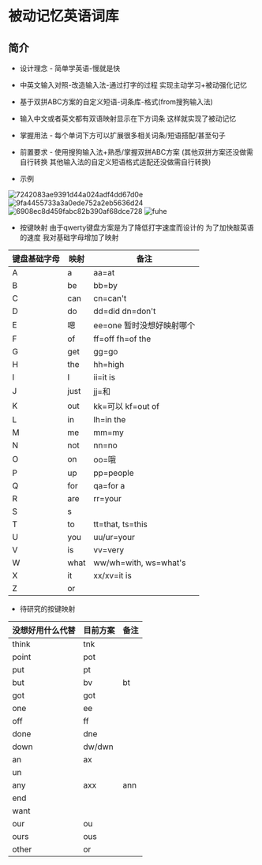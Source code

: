 # 被动记忆英语词库
## 简介
- 设计理念 - 简单学英语-慢就是快
- 中英文输入对照-改造输入法-通过打字的过程 实现主动学习+被动强化记忆
- 基于双拼ABC方案的自定义短语-词条库-格式(from搜狗输入法)
- 输入中文或者英文都有双语映射显示在下方词条 这样就实现了被动记忆
- 掌握用法 - 每个单词下方可以扩展很多相关词条/短语搭配/甚至句子
- 前置要求 - 使用搜狗输入法+熟悉/掌握双拼ABC方案 (其他双拼方案还没做需自行转换 其他输入法的自定义短语格式适配还没做需自行转换)

- 示例

![7242083ae9391d44a024adf4dd67d0e](https://github.com/Andy766/memorize-English-by-mapping-Chinese-words/assets/58882497/e97ad8f3-5a9e-44a7-a2c1-75a5ccf66bd1)
![9fa4455733a3a0ede752a2eb5636d24](https://github.com/Andy766/memorize-English-by-mapping-Chinese-words/assets/58882497/ea78b5b1-0cef-4bf9-932d-366a6def9609)
![6908ec8d459fabc82b390af68dce728](https://github.com/Andy766/memorize-English-by-mapping-Chinese-words/assets/58882497/58a50898-4beb-4893-bb97-a3967a0f963a)
![fuhe](https://github.com/Andy766/Easy-memorize-English-by-typing-Chinese-words/assets/58882497/f80898a8-2813-4446-84f7-55c4a05f6eaf)


- 按键映射
  由于qwerty键盘方案是为了降低打字速度而设计的 为了加快敲英语的速度 我对基础字母增加了映射
  
| 键盘基础字母 | 映射 | 备注 |
|---|---|---|
| A | a | aa=at |
| B | be | bb=by |
| C | can | cn=can't |
| D | do | dd=did  dn=don't |
| E | 嗯 | ee=one  暂时没想好映射哪个 |
| F | of | ff=off fh=of the |
| G | get | gg=go |
| H | the | hh=high |
| I | I | ii=it is |
| J | just | jj=和 |
| K | out | kk=可以  kf=out of |
| L | in | lh=in the |
| M | me | mm=my |
| N | not | nn=no |
| O | on | oo=哦 |
| P | up | pp=people |
| Q | for | qa=for a |
| R | are | rr=your |
| S | s |  |
| T | to | tt=that, ts=this |
| U | you | uu/ur=your |
| V | is | vv=very |
| W | what | ww/wh=with, ws=what's |
| X | it | xx/xv=it is |
| Z | or |  |

- 待研究的按键映射
  
| 没想好用什么代替 | 目前方案 | 备注 |
|---|---|---|
| think | tnk |  |
| point | pot |  |
| put | pt |  |
| but | bv | bt |
| got | got |  |
| one | ee |  |
| off | ff |  |
| done | dne |  |
| down | dw/dwn |  |
| an | ax |  |
| un |  |  |
| any | axx | ann |
| end |  |  |
| want |  |  |
| our | ou |  |
| ours | ous |  |
| other | or |  |


